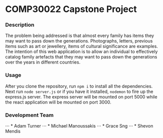 # COMP30022 Capstone Project

### Description
The problem being addressed is that almost every family has items they may want to pass down the generations. Photographs, letters, previous items such as art or jewellery, items of cultural significance are examples.
The intention of this web application is to allow an individual to effectively catalog family artefacts that they may want to pass down the generations over the years in different countries.

### Usage

After you clone the repository, run `npm i` to install all the dependencies.
Next run `node server.js` or if you have it installed, `nodemon` to fire up
the express.js server. The express server will be mounted on port 5000 while the
react application will be mounted on port 3000.

### Development Team
⋅⋅⋅ * Adam Turner
⋅⋅⋅ * Michael Manoussakis
⋅⋅⋅ * Grace Sng
⋅⋅⋅ * Shevon Mendis


